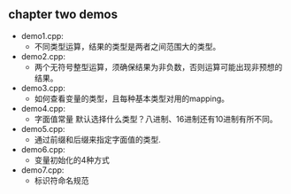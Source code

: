 ## chapter two demos
+ demo1.cpp:
	+ 不同类型运算，结果的类型是两者之间范围大的类型。
+ demo2.cpp:
	+ 两个无符号整型运算，须确保结果为非负数，否则运算可能出现非预想的结果。
+ demo3.cpp:
	+ 如何查看变量的类型，且每种基本类型对用的mapping。
+ demo4.cpp:
	+ 字面值常量 默认选择什么类型？八进制、16进制还有10进制有所不同。
+ demo5.cpp:
	+ 通过前缀和后缀来指定字面值的类型.
+ demo6.cpp:
	+ 变量初始化的4种方式
+ demo7.cpp:
	+ 标识符命名规范

